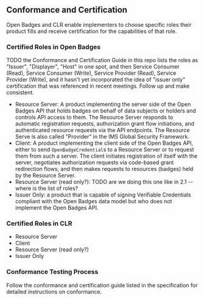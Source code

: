 ## Conformance and Certification

Open Badges and CLR enable implementers to choose specific roles their product fills and receive certification for the capabilities of that role.

### Certified Roles in Open Badges

TODO the Conformance and Certification Guide in this repo lists the roles as "Issuer", "Displayer", "Host" in one spot, and then Service Consumer (Read), Service Consumer (Write), Service Provider (Read), Service Provider (Write), and it hasn't yet incorporated the idea of "issuer only" certification that was referenced in recent meetings. Follow up and make consistent.

* Resource Server: A product implementing the server side of the Open Badges API that holds badges on behalf of data subjects or holders and controls API access to them. The Resource Server responds to automatic registration requests, authorization grant flow initiations, and authenticated resource requests via the API endpoints. The Resource Serve is also called "Provider" in the IMS Global Security Framework.
* Client: A product implementing the client side of the Open Badges API, either to send `OpenBadgeCredential`s to a Resource Server or to request them from such a server. The client initiates registration of itself with the server, negotiates authorization requests via code-based grant redirection flows, and then makes requests to resources (badges) held by the Resource Server.
* Resource Server (read only?): TODO are we doing this one like in 2.1 -- where is the list of roles?
* Issuer Only: a product that is capable of signing Verifiable Credentials compliant with the Open Badges data model but who does not implement the Open Badges API.

### Certified Roles in CLR

* Resource Server
* Client
* Resource Server (read only?)
* Issuer Only

### Conformance Testing Process

Follow the conformance and certification guide listed in the specification for detailed instructions on conformance.
